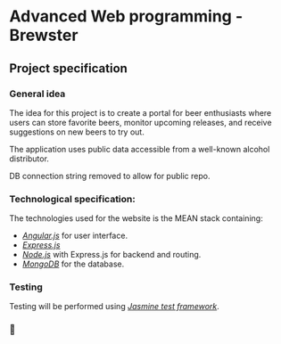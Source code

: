 # Advanced Web programming - Brewster

## Project specification

### General idea
The idea for this project is to create a portal for beer enthusiasts where users can store favorite beers, monitor upcoming releases, and receive suggestions on new beers to try out.

The application uses public data accessible from a well-known alcohol distributor.

DB connection string removed to allow for public repo.

### Technological specification:
The technologies used for the website is the MEAN stack containing:
- *[Angular.js](https://angular.io/)* for user interface.
- *[Express.js](https://expressjs.com/)*
- *[Node.js](https://nodejs.org/en/)* with Express.js for backend and routing.
- *[MongoDB](https://www.mongodb.com/)* for the database.

### Testing
Testing will be performed using *[Jasmine test framework](https://jasmine.github.io/)*.

### :beer:
